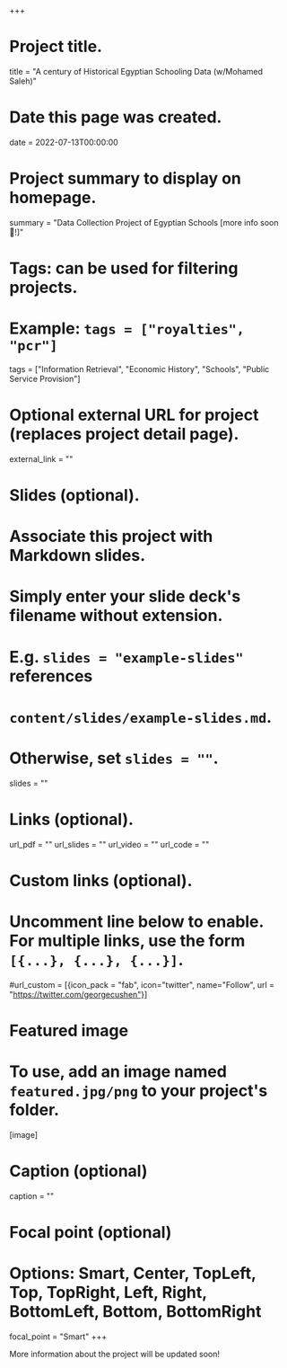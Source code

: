 +++
# Project title.
title = "A century of Historical Egyptian Schooling Data (w/Mohamed Saleh)"

# Date this page was created.
date = 2022-07-13T00:00:00

# Project summary to display on homepage.
summary = "Data Collection Project of Egyptian Schools [more info soon :open_hands:!]"

# Tags: can be used for filtering projects.
# Example: `tags = ["royalties", "pcr"]`
tags = ["Information Retrieval", "Economic History", "Schools", "Public Service Provision"]

# Optional external URL for project (replaces project detail page).
external_link = ""

# Slides (optional).
#   Associate this project with Markdown slides.
#   Simply enter your slide deck's filename without extension.
#   E.g. `slides = "example-slides"` references 
#   `content/slides/example-slides.md`.
#   Otherwise, set `slides = ""`.
slides = ""

# Links (optional).
url_pdf = ""
url_slides = ""
url_video = ""
url_code = ""

# Custom links (optional).
#   Uncomment line below to enable. For multiple links, use the form `[{...}, {...}, {...}]`.
#url_custom = [{icon_pack = "fab", icon="twitter", name="Follow", url = "https://twitter.com/georgecushen"}]

# Featured image
# To use, add an image named `featured.jpg/png` to your project's folder. 

[image]
  # Caption (optional)
  caption = ""
  
  # Focal point (optional)
  # Options: Smart, Center, TopLeft, Top, TopRight, Left, Right, BottomLeft, Bottom, BottomRight
  focal_point = "Smart"
+++


More information about the project will be updated soon!



